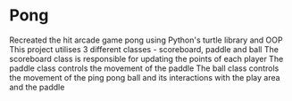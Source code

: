 # Pong
Recreated the hit arcade game pong using Python's turtle library and OOP
This project utilises 3 different classes - scoreboard, paddle and ball
The scoreboard class is responsible for updating the points of each player
The paddle class controls the movement of the paddle
The ball class controls the movement of the ping pong ball and its interactions with the play area and the paddle
